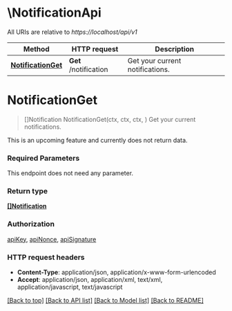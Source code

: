 # \NotificationApi

All URIs are relative to *https://localhost/api/v1*

Method | HTTP request | Description
------------- | ------------- | -------------
[**NotificationGet**](NotificationApi.md#NotificationGet) | **Get** /notification | Get your current notifications.


# **NotificationGet**
> []Notification NotificationGet(ctx, ctx, ctx, )
Get your current notifications.

This is an upcoming feature and currently does not return data.

### Required Parameters
This endpoint does not need any parameter.

### Return type

[**[]Notification**](Notification.md)

### Authorization

[apiKey](../README.md#apiKey), [apiNonce](../README.md#apiNonce), [apiSignature](../README.md#apiSignature)

### HTTP request headers

 - **Content-Type**: application/json, application/x-www-form-urlencoded
 - **Accept**: application/json, application/xml, text/xml, application/javascript, text/javascript

[[Back to top]](#) [[Back to API list]](../README.md#documentation-for-api-endpoints) [[Back to Model list]](../README.md#documentation-for-models) [[Back to README]](../README.md)

